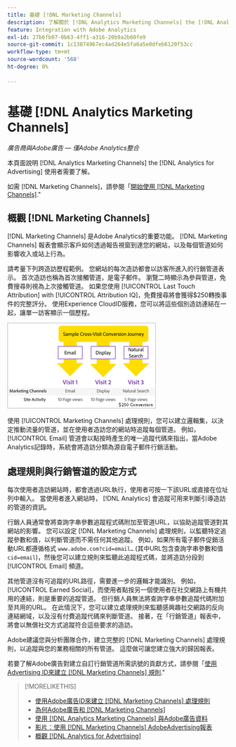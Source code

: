 ```yaml
---
title: 基礎 [!DNL Marketing Channels]
description: 了解關於 [!DNL Analytics Marketing Channels] the [!DNL Analytics for Advertising] 使用者應了解。
feature: Integration with Adobe Analytics
exl-id: 27b6fb07-0b63-4ff1-a316-20b9a2b60fe9
source-git-commit: 1c13874967ec4ad264e5fa6a5e0dfeb6120f53cc
workflow-type: tm+mt
source-wordcount: '568'
ht-degree: 0%

---
```


# 基礎 [!DNL Analytics Marketing Channels]

*廣告商與Adobe廣告 — 僅Adobe Analytics整合*

本頁面說明 [!DNL Analytics Marketing Channels] the [!DNL Analytics for Advertising] 使用者需要了解。

如需 [!DNL Marketing Channels]，請參閱「[開始使用 [!DNL Marketing Channels]](https://experienceleague.adobe.com/docs/analytics/components/marketing-channels/c-getting-started-mchannel.html).&quot;

## 概觀 [!DNL Marketing Channels]

[!DNL Marketing Channels] 是Adobe Analytics的重要功能。 [!DNL Marketing Channels] 報表會顯示客戶如何透過報告視窗到達您的網站，以及每個管道如何影響收入或站上行為。

請考量下列跨造訪歷程範例。 您網站的每次造訪都會以訪客所進入的行銷管道表示。 首次造訪也稱為首次接觸管道，是電子郵件。 瀏覽二時顯示為參與管道，免費搜尋則視為上次接觸管道。 如果您使用 [!UICONTROL Last Touch Attribution] with [!UICONTROL Attribution IQ]，免費搜尋將會獲得$250轉換事件的完整評分。 使用Experience CloudID服務，您可以將這些個別造訪連結在一起，讓單一訪客顯示一個歷程。

![行銷管道中的跨造訪轉換歷程範例](/help/integrations/assets/a4adc-mc-sample-journey.png)

使用 [!UICONTROL Marketing Channels] 處理規則，您可以建立邏輯集，以決定推動流量的管道，並在使用者造訪您的網站時追蹤每個管道。 例如， [!UICONTROL Email] 管道會以點按時產生的唯一追蹤代碼來指出，當Adobe Analytics記錄時，系統會將造訪分類為源自電子郵件行銷活動。

## 處理規則與行銷管道的設定方式

每次使用者造訪網站時，都會透過URL執行，使用者可按一下該URL或直接在位址列中輸入。 當使用者進入網站時， [!DNL Analytics] 會追蹤可用來判斷引導造訪的管道的資訊。

行銷人員通常會將查詢字串參數追蹤程式碼附加至管道URL，以協助追蹤管道對其網站的影響。 您可以設定 [!DNL Marketing Channels] 處理規則，以監聽特定追蹤參數和值，以判斷管道而不需任何其他追蹤。 例如，如果所有電子郵件促銷活動URL都遵循格式 `www.adobe.com?cid=email…` (其中URL包含查詢字串參數和值 `cid=email`)，然後您可以建立規則來監聽此追蹤程式碼，並將造訪分段到 [!UICONTROL Email] 頻道。

其他管道沒有可追蹤的URL路徑，需要進一步的邏輯才能識別。 例如， [!UICONTROL Earned Social]，而使用者點按另一個使用者在社交網路上有機共用的連結，則是重要的追蹤管道。 但行銷人員無法將查詢字串參數追蹤代碼附加至共用的URL。 在此情況下，您可以建立處理規則來監聽感興趣社交網路的反向連結網域，以及沒有付費追蹤代碼來判斷管道。 接著，在「行銷管道」報表中，將會以無償社交方式追蹤符合這些要求的造訪。

Adobe建議您與分析團隊合作，建立完整的 [!DNL Marketing Channels] 處理規則，以追蹤與您的業務相關的所有管道。 這麼做可讓您建立強大的歸因報表。

若要了解Adobe廣告對建立自訂行銷管道所需訊號的貢獻方式，請參閱「[使用Advertising ID來建立 [!DNL Marketing Channels] 規則](mc-ids.md).&quot;

>[!MORELIKETHIS]
>
>* [使用Adobe廣告ID來建立 [!DNL Marketing Channels] 處理規則](mc-ids.md)
>* [為何Adobe廣告和 [!DNL Marketing Channels]](mc-data-variances.md)
>* [使用 [!DNL Analytics Marketing Channels] 與Adobe廣告資料](mc-ac-data.md)
>* [影片：使用 [!DNL Marketing Channels] AdobeAdvertising報表](https://experienceleague.adobe.com/docs/advertising-cloud-learn/tutorials/analytics/analytics-reporting-a4adc.html)
>* [概觀 [!DNL Analytics for Advertising]](/help/integrations/analytics/overview.md)

